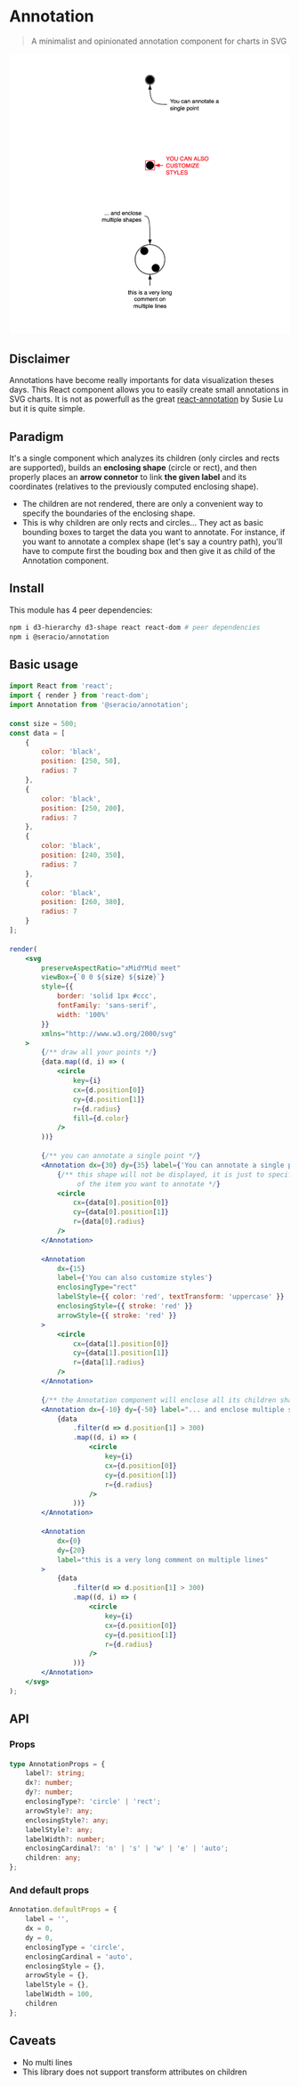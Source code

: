 # Annotation

> A minimalist and opinionated annotation component for charts in SVG

![capture](./images/capture.png)

## Disclaimer

Annotations have become really importants for data visualization theses days. This React component allows you to easily create small annotations in SVG charts. It is not as powerfull as the great [react-annotation](https://react-annotation.susielu.com/) by Susie Lu but it is quite simple.

## Paradigm

It's a single component which analyzes its children (only circles and rects are supported), builds an **enclosing shape** (circle or rect), and then properly places an **arrow connetor** to link **the given label** and its coordinates (relatives to the previously computed enclosing shape).

-   The children are not rendered, there are only a convenient way to specify the boundaries of the enclosing shape.
-   This is why children are only rects and circles... They act as basic bounding boxes to target the data you want to annotate. For instance, if you want to annotate a complex shape (let's say a country path), you'll have to compute first the bouding box and then give it as child of the Annotation component.

## Install

This module has 4 peer dependencies:

```bash
npm i d3-hierarchy d3-shape react react-dom # peer dependencies
npm i @seracio/annotation
```

## Basic usage

```jsx
import React from 'react';
import { render } from 'react-dom';
import Annotation from '@seracio/annotation';

const size = 500;
const data = [
    {
        color: 'black',
        position: [250, 50],
        radius: 7
    },
    {
        color: 'black',
        position: [250, 200],
        radius: 7
    },
    {
        color: 'black',
        position: [240, 350],
        radius: 7
    },
    {
        color: 'black',
        position: [260, 380],
        radius: 7
    }
];

render(
    <svg
        preserveAspectRatio="xMidYMid meet"
        viewBox={`0 0 ${size} ${size}`}
        style={{
            border: 'solid 1px #ccc',
            fontFamily: 'sans-serif',
            width: '100%'
        }}
        xmlns="http://www.w3.org/2000/svg"
    >
        {/** draw all your points */}
        {data.map((d, i) => (
            <circle
                key={i}
                cx={d.position[0]}
                cy={d.position[1]}
                r={d.radius}
                fill={d.color}
            />
        ))}

        {/** you can annotate a single point */}
        <Annotation dx={30} dy={35} label={'You can annotate a single point'}>
            {/** this shape will not be displayed, it is just to specify the size
                 of the item you want to annotate */}
            <circle
                cx={data[0].position[0]}
                cy={data[0].position[1]}
                r={data[0].radius}
            />
        </Annotation>

        <Annotation
            dx={15}
            label={'You can also customize styles'}
            enclosingType="rect"
            labelStyle={{ color: 'red', textTransform: 'uppercase' }}
            enclosingStyle={{ stroke: 'red' }}
            arrowStyle={{ stroke: 'red' }}
        >
            <circle
                cx={data[1].position[0]}
                cy={data[1].position[1]}
                r={data[1].radius}
            />
        </Annotation>

        {/** the Annotation component will enclose all its children shapes  */}
        <Annotation dx={-10} dy={-50} label="... and enclose multiple shapes">
            {data
                .filter(d => d.position[1] > 300)
                .map((d, i) => (
                    <circle
                        key={i}
                        cx={d.position[0]}
                        cy={d.position[1]}
                        r={d.radius}
                    />
                ))}
        </Annotation>

        <Annotation
            dx={0}
            dy={20}
            label="this is a very long comment on multiple lines"
        >
            {data
                .filter(d => d.position[1] > 300)
                .map((d, i) => (
                    <circle
                        key={i}
                        cx={d.position[0]}
                        cy={d.position[1]}
                        r={d.radius}
                    />
                ))}
        </Annotation>
    </svg>
);
```

## API

### Props

```typescript
type AnnotationProps = {
    label?: string;
    dx?: number;
    dy?: number;
    enclosingType?: 'circle' | 'rect';
    arrowStyle?: any;
    enclosingStyle?: any;
    labelStyle?: any;
    labelWidth?: number;
    enclosingCardinal?: 'n' | 's' | 'w' | 'e' | 'auto';
    children: any;
};
```

### And default props

```typescript
Annotation.defaultProps = {
    label = '',
    dx = 0,
    dy = 0,
    enclosingType = 'circle',
    enclosingCardinal = 'auto',
    enclosingStyle = {},
    arrowStyle = {},
    labelStyle = {},
    labelWidth = 100,
    children
};
```

## Caveats

-   No multi lines
-   This library does not support transform attributes on children
